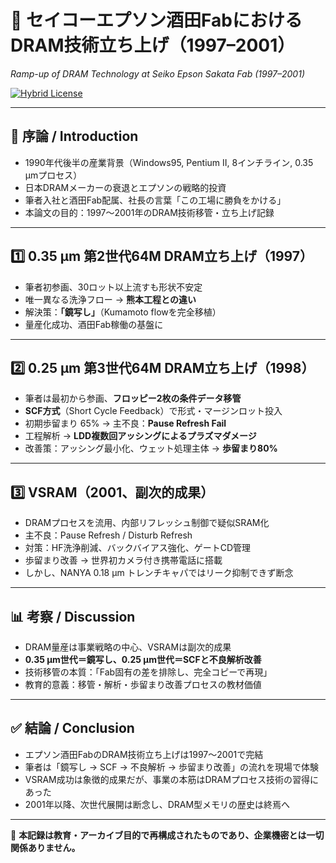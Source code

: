 # 📘 セイコーエプソン酒田FabにおけるDRAM技術立ち上げ（1997–2001）  
*Ramp-up of DRAM Technology at Seiko Epson Sakata Fab (1997–2001)*  

[![Hybrid License](https://img.shields.io/badge/license-Hybrid-blueviolet)](https://samizo-aitl.github.io/Edusemi-Plus/archive/#license)

---

## 🧭 序論 / Introduction
- 1990年代後半の産業背景（Windows95, Pentium II, 8インチライン, 0.35 µmプロセス）
- 日本DRAMメーカーの衰退とエプソンの戦略的投資
- 筆者入社と酒田Fab配属、社長の言葉「この工場に勝負をかける」
- 本論文の目的：1997〜2001年のDRAM技術移管・立ち上げ記録

---

## 1️⃣ 0.35 µm 第2世代64M DRAM立ち上げ（1997）
- 筆者初参画、30ロット以上流すも形状不安定
- 唯一異なる洗浄フロー → **熊本工程との違い**
- 解決策：**「鏡写し」**（Kumamoto flowを完全移植）
- 量産化成功、酒田Fab稼働の基盤に

---

## 2️⃣ 0.25 µm 第3世代64M DRAM立ち上げ（1998）
- 筆者は最初から参画、**フロッピー2枚の条件データ移管**
- **SCF方式**（Short Cycle Feedback）で形式・マージンロット投入
- 初期歩留まり 65% → 主不良：**Pause Refresh Fail**
- 工程解析 → **LDD複数回アッシングによるプラズマダメージ**
- 改善策：アッシング最小化、ウェット処理主体 → **歩留まり80%**

---

## 3️⃣ VSRAM（2001、副次的成果）
- DRAMプロセスを流用、内部リフレッシュ制御で疑似SRAM化
- 主不良：Pause Refresh / Disturb Refresh  
- 対策：HF洗浄削減、バックバイアス強化、ゲートCD管理
- 歩留まり改善 → 世界初カメラ付き携帯電話に搭載
- しかし、NANYA 0.18 µm トレンチキャパではリーク抑制できず断念

---

## 📊 考察 / Discussion
- DRAM量産は事業戦略の中心、VSRAMは副次的成果
- **0.35 µm世代＝鏡写し、0.25 µm世代＝SCFと不良解析改善**
- 技術移管の本質：「Fab固有の差を排除し、完全コピーで再現」
- 教育的意義：移管・解析・歩留まり改善プロセスの教材価値

---

## ✅ 結論 / Conclusion
- エプソン酒田FabのDRAM技術立ち上げは1997〜2001で完結
- 筆者は「鏡写し → SCF → 不良解析 → 歩留まり改善」の流れを現場で体験
- VSRAM成功は象徴的成果だが、事業の本筋はDRAMプロセス技術の習得にあった
- 2001年以降、次世代展開は断念し、DRAM型メモリの歴史は終焉へ

---

📘 **本記録は教育・アーカイブ目的で再構成されたものであり、企業機密とは一切関係ありません。**
